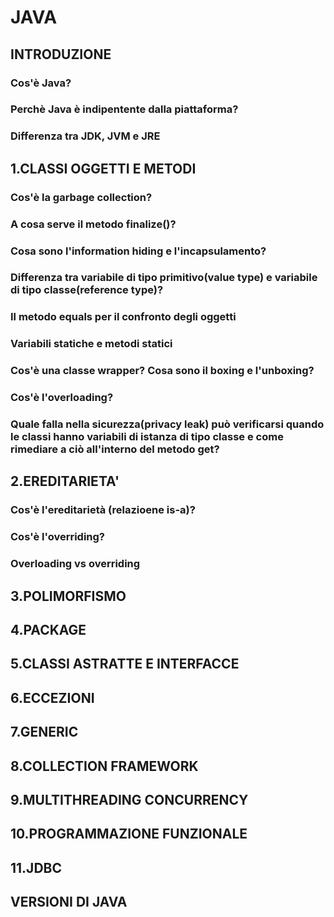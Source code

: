 # JAVA
## INTRODUZIONE
### Cos'è Java?
### Perchè Java è indipentente dalla piattaforma?
### Differenza tra JDK, JVM e JRE
## 1.CLASSI OGGETTI E METODI
### Cos'è la garbage collection?
### A cosa serve il metodo finalize()?
### Cosa sono l'information hiding e l'incapsulamento?
### Differenza tra variabile di tipo primitivo(value type) e variabile di tipo classe(reference type)?
### Il metodo equals per il confronto degli oggetti
### Variabili statiche e metodi statici
### Cos'è una classe wrapper? Cosa sono il boxing e l'unboxing?
### Cos'è l'overloading?
### Quale falla nella sicurezza(privacy leak) può verificarsi quando le classi hanno variabili di istanza di tipo classe e come rimediare a ciò all'interno del metodo get? 
## 2.EREDITARIETA'
### Cos'è l'ereditarietà (relazioene is-a)?
### Cos'è l'overriding?
### Overloading vs overriding
## 3.POLIMORFISMO
## 4.PACKAGE
## 5.CLASSI ASTRATTE E INTERFACCE
## 6.ECCEZIONI
## 7.GENERIC
## 8.COLLECTION FRAMEWORK
## 9.MULTITHREADING CONCURRENCY
## 10.PROGRAMMAZIONE FUNZIONALE
## 11.JDBC
## VERSIONI DI JAVA

